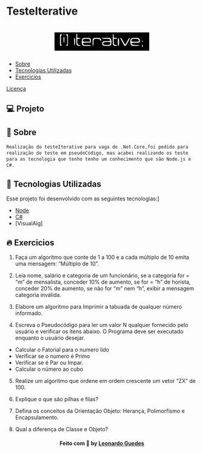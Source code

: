 # TesteIterative

<h1 align="center">
    <img  src=".github/LogoIterative.svg" width="250px" />
</h1>

<p align="center">  
 
 - [Sobre](#sobre)
 - [Tecnologias Utilizadas](#tecnologias-utilizadas)
 - [Exercicios](#exercicios)

 <a href="#memo-licença">Licença</a>
 </p>

 ## 💻 Projeto
<a id="sobre"></a>
## :rocket: Sobre
    Realização do testeIterative para vaga de .Net.Core,foi pedido para realização do teste em pseudoCódigo, mas acabei realizando os teste para as tecnologia que tenho tenho um conhecimento que são Node.js e C#.

## :rocket: Tecnologias Utilizadas
Esse projeto foi desenvolvido com as seguintes tecnologias:]
- [Node](https://nodejs.org/en/)
- [C#](https://www.learncs.org/)
- [VisualAlg]

## :fire: Exercicios
1) Faça um algoritmo que conte de 1 a 100 e a cada múltiplo de 10 emita uma mensagem: “Múltiplo de 10”. 

2) Leia nome, salário e categoria de um funcionário, se a categoria for = “m” de mensalista, conceder 10% de aumento, se for = “h” de horista, conceder 20% de aumento, se não for “m” nem “h”, exibir a mensagem categoria inválida. 

3) Elabore um algoritmo  para Imprimir a tabuada de qualquer número informado.

4) Escreva o Pseudocódigo para ler um valor N qualquer fornecido pelo usuário e verificar os itens abaixo.  O Programa deve ser executado enquanto o usuário desejar. 

- Calcular o Fatorial para o numero lido
- Verificar se o numero é Primo
- Verificar se é Par ou Impar.
- Calcular o número ao cubo

5) Realize um algoritmo que ordene em ordem crescente um vetor “ZX” de 100.

6) Explique o que são pilhas e filas? 

7) Defina os conceitos da Orientação Objeto: Herança, Polimorfismo e Encapsulamento.

8) Qual a diferença de Classe e Objeto? 

<h4 align="center">
    Feito com 💜 by <a href="https://www.linkedin.com/in/leonardo-guedes-95a016108/" target="_blank">Leonardo Guedes</a>
</h4>